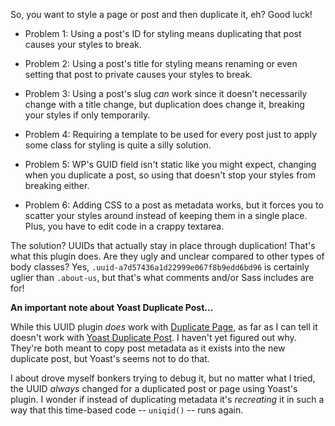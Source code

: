 So, you want to style a page or post and then duplicate it, eh? Good luck!

- Problem 1: Using a post's ID for styling means duplicating that post causes your styles to break.

- Problem 2: Using a post's title for styling means renaming or even setting that post to private causes your styles to break.

- Problem 3: Using a post's slug *can* work since it doesn't necessarily change with a title change, but duplication does change it, breaking your styles if only temporarily.

- Problem 4: Requiring a template to be used for every post just to apply some class for styling is quite a silly solution.

- Problem 5: WP's GUID field isn't static like you might expect, changing when you duplicate a post, so using that doesn't stop your styles from breaking either.

- Problem 6: Adding CSS to a post as metadata works, but it forces you to scatter your styles around instead of keeping them in a single place. Plus, you have to edit code in a crappy textarea.

The solution? UUIDs that actually stay in place through duplication! That's what this plugin does. Are they ugly and unclear compared to other types of body classes? Yes, `.uuid-a7d57436a1d22999e067f8b9edd6bd96` is certainly uglier than `.about-us`, but that's what comments and/or Sass includes are for!

**An important note about Yoast Duplicate Post...**

While this UUID plugin *does* work with [Duplicate Page](https://wordpress.org/plugins/duplicate-page), as far as I can tell it doesn't work with [Yoast Duplicate Post](https://wordpress.org/plugins/duplicate-post/). I haven't yet figured out why. They're both meant to copy post metadata as it exists into the new duplicate post, but Yoast's seems not to do that.

I about drove myself bonkers trying to debug it, but no matter what I tried, the UUID *always* changed for a duplicated post or page using Yoast's plugin. I wonder if instead of duplicating metadata it's *recreating* it in such a way that this time-based code -- `uniqid()` -- runs again.
